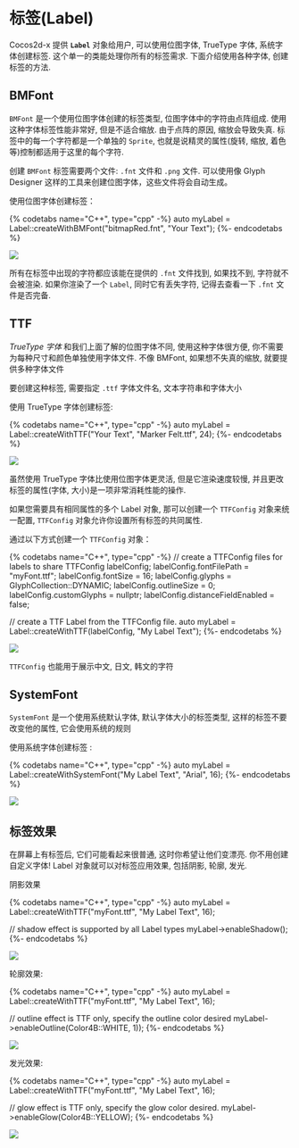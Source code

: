 # 标签(Label)

Cocos2d-x 提供 __`Label`__ 对象给用户, 可以使用位图字体, TrueType 字体, 系统字体创建标签. 这个单一的类能处理你所有的标签需求. 下面介绍使用各种字体, 创建标签的方法.

## BMFont

`BMFont` 是一个使用位图字体创建的标签类型, 位图字体中的字符由点阵组成. 使用这种字体标签性能非常好, 但是不适合缩放. 由于点阵的原因, 缩放会导致失真. 标签中的每一个字符都是一个单独的 `Sprite`, 也就是说精灵的属性(旋转, 缩放, 着色等)控制都适用于这里的每个字符.

创建 `BMFont` 标签需要两个文件: `.fnt` 文件和 `.png` 文件. 可以使用像 Glyph Designer 这样的工具来创建位图字体，这些文件将会自动生成。

使用位图字体创建标签：

{% codetabs name="C++", type="cpp" -%}
auto myLabel = Label::createWithBMFont("bitmapRed.fnt", "Your Text");
{%- endcodetabs %}

![](../../en/ui_components/ui_components-img/LabelBMFont.png "")

所有在标签中出现的字符都应该能在提供的 `.fnt` 文件找到, 如果找不到, 字符就不会被渲染. 如果你渲染了一个 `Label`, 同时它有丢失字符, 记得去查看一下 `.fnt` 文件是否完备.

## TTF

_TrueType 字体_ 和我们上面了解的位图字体不同, 使用这种字体很方便, 你不需要为每种尺寸和颜色单独使用字体文件. 不像 BMFont, 如果想不失真的缩放, 就要提供多种字体文件

要创建这种标签, 需要指定 `.ttf` 字体文件名, 文本字符串和字体大小

使用 TrueType 字体创建标签:

{% codetabs name="C++", type="cpp" -%}
auto myLabel = Label::createWithTTF("Your Text", "Marker Felt.ttf", 24);
{%- endcodetabs %}

![](../../en/ui_components/ui_components-img/LabelTTF.png "")

虽然使用 TrueType 字体比使用位图字体更灵活, 但是它渲染速度较慢, 并且更改标签的属性(字体, 大小)是一项非常消耗性能的操作.

如果您需要具有相同属性的多个 Label 对象, 那可以创建一个 `TTFConfig` 对象来统一配置, `TTFConfig` 对象允许你设置所有标签的共同属性.

通过以下方式创建一个 `TTFConfig` 对象：

{% codetabs name="C++", type="cpp" -%}
// create a TTFConfig files for labels to share
TTFConfig labelConfig;
labelConfig.fontFilePath = "myFont.ttf";
labelConfig.fontSize = 16;
labelConfig.glyphs = GlyphCollection::DYNAMIC;
labelConfig.outlineSize = 0;
labelConfig.customGlyphs = nullptr;
labelConfig.distanceFieldEnabled = false;

// create a TTF Label from the TTFConfig file.
auto myLabel = Label::createWithTTF(labelConfig, "My Label Text");
{%- endcodetabs %}

![](../../en/ui_components/ui_components-img/LabelTTFWithConfig.png "")

`TTFConfig` 也能用于展示中文, 日文, 韩文的字符

## SystemFont

`SystemFont` 是一个使用系统默认字体, 默认字体大小的标签类型, 这样的标签不要改变他的属性, 它会使用系统的规则

使用系统字体创建标签 :

{% codetabs name="C++", type="cpp" -%}
auto myLabel = Label::createWithSystemFont("My Label Text", "Arial", 16);
{%- endcodetabs %}

![](../../en/ui_components/ui_components-img/LabelWithSystemFont.png "")

## 标签效果

在屏幕上有标签后, 它们可能看起来很普通, 这时你希望让他们变漂亮. 你不用创建自定义字体! Label 对象就可以对标签应用效果, 包括阴影, 轮廓, 发光.

阴影效果

{% codetabs name="C++", type="cpp" -%}
auto myLabel = Label::createWithTTF("myFont.ttf", "My Label Text", 16);

// shadow effect is supported by all Label types
myLabel->enableShadow();
{%- endcodetabs %}

![](../../en/ui_components/ui_components-img/LabelWithShadow.png "")

轮廓效果:

{% codetabs name="C++", type="cpp" -%}
auto myLabel = Label::createWithTTF("myFont.ttf", "My Label Text", 16);

// outline effect is TTF only, specify the outline color desired
myLabel->enableOutline(Color4B::WHITE, 1));
{%- endcodetabs %}

![](../../en/ui_components/ui_components-img/LabelWithOutline.png "")

发光效果:

{% codetabs name="C++", type="cpp" -%}
auto myLabel = Label::createWithTTF("myFont.ttf", "My Label Text", 16);

// glow effect is TTF only, specify the glow color desired.
myLabel->enableGlow(Color4B::YELLOW);
{%- endcodetabs %}

![](../../en/ui_components/ui_components-img/LabelWithGlow.png "")
